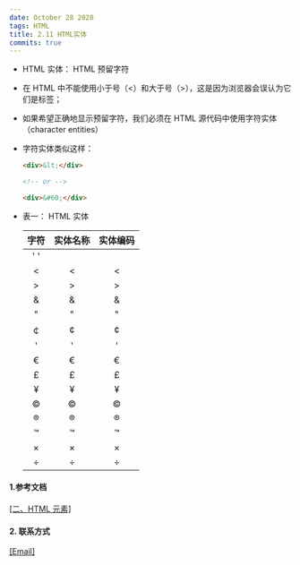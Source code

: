 ```yaml
---
date: October 28 2020
tags: HTML
title: 2.11 HTML实体
commits: true
---
```


- HTML 实体： HTML 预留字符

- 在 HTML 中不能使用小于号（<）和大于号（>），这是因为浏览器会误认为它们是标签；

- 如果希望正确地显示预留字符，我们必须在 HTML 源代码中使用字符实体（character entities）

- 字符实体类似这样：

  ```html
  <div>&lt;</div>

  <!-- or -->

  <div>&#60;</div>
  ```

- 表一： HTML 实体

  | 字符 | 实体名称 | 实体编码 |
  | :--: | :------: | :------: |
  | ' '  |  &nbsp;  |  &#160;  |
  |  <   |   &lt;   |  &#60;   |
  |  >   |   &gt;   |  &#62;   |
  |  &   |  &amp;   |  &#38;   |
  |  "   |  &quot;  |  &#34;   |
  |  ￠  |  &cent;  |  &#162;  |
  |  '   |  &apos;  |  &#39;   |
  |  €   |  &euro;  | &#8364;  |
  |  £   | &pound;  |  &#163;  |
  |  ¥   |  &yen;   |  &#165;  |
  |  ©   |  &copy;  |  &#169;  |
  |  ®   |  &reg;   |  &#174;  |
  |  ™   | &trade;  | &#8482;  |
  |  ×   | &times;  |  &#215;  |
  |  ÷   | &divide; |  &#247;  |

#### 1.参考文档

[[二、HTML 元素]](https://web-oyster.github.io/2020/10/28/HTML/Tutorial/%E5%9B%9B%E3%80%81HTML%20%E5%85%83%E7%B4%A0/)

#### 2. 联系方式

[[Email]](yuanmin8888@outlook.com)
